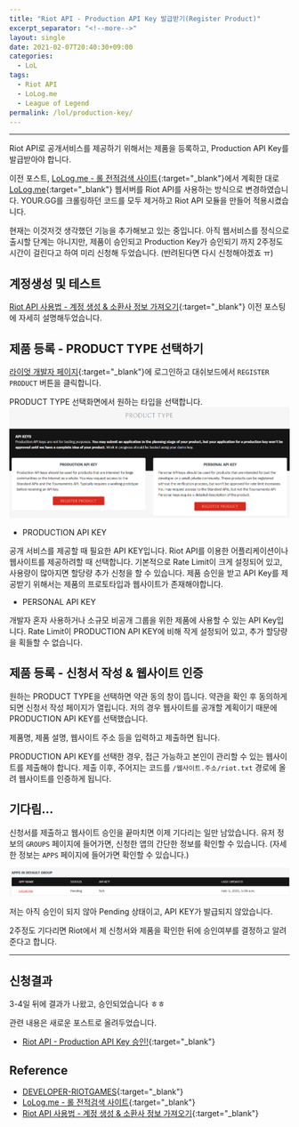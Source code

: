 ```yaml
---
title: "Riot API - Production API Key 발급받기(Register Product)"
excerpt_separator: "<!--more-->"
layout: single
date: 2021-02-07T20:40:30+09:00
categories:
  - LoL
tags:
  - Riot API
  - LoLog.me
  - League of Legend
permalink: /lol/production-key/
---
```

---
Riot API로 공개서비스를 제공하기 위해서는 제품을 등록하고, Production API Key를 발급받아야 합니다. 
<!--more-->

이전 포스트, [LoLog.me - 롤 전적검색 사이트](/lol/lolog-me/){:target="_blank"}에서 계획한 대로 [LoLog.me](https://lolog.me/){:target="_blank"} 웹서버를 Riot API를 사용하는 방식으로 변경하였습니다. YOUR.GG를 크롤링하던 코드를 모두 제거하고 Riot API 모듈을 만들어 적용시켰습니다.

현재는 이것저것 생각했던 기능을 추가해보고 있는 중입니다. 아직 웹서비스를 정식으로 출시할 단계는 아니지만, 제품이 승인되고 Production Key가 승인되기 까지 2주정도 시간이 걸린다고 하여 미리 신청해 두었습니다. (반려된다면 다시 신청해야겠죠 ㅠ)


## 계정생성 및 테스트
[Riot API 사용법 - 계정 생성 & 소환사 정보 가져오기](/lol/riot-api/){:target="_blank"} 이전 포스팅에 자세히 설명해두었습니다.



## 제품 등록 - PRODUCT TYPE 선택하기
[라이엇 개발자 페이지](https://developer.riotgames.com/){:target="_blank"}에 로그인하고 대쉬보드에서 `REGISTER PRODUCT` 버튼을 클릭합니다.

PRODUCT TYPE 선택화면에서 원하는 타입을 선택합니다.
![product type](/assets/post-images/riotapi-register/producttype.png)

* PRODUCTION API KEY

공개 서비스를 제공할 때 필요한 API KEY입니다. Riot API를 이용한 어플리케이션이나 웹사이트를 제공하려할 때 선택합니다. 기본적으로 Rate Limit이 크게 설정되어 있고, 사용량이 많아지면 할당량 추가 신청을 할 수 있습니다. 제품 승인을 받고 API Key를 제공받기 위해서는 제품의 프로토타입과 웹사이트가 존재해야합니다.

* PERSONAL API KEY

개발자 혼자 사용하거나 소규모 비공개 그룹을 위한 제품에 사용할 수 있는 API Key입니다. Rate Limit이 PRODUCTION API KEY에 비해 작게 설정되어 있고, 추가 할당량을 획들할 수 없습니다.


## 제품 등록 - 신청서 작성 & 웹사이트 인증

원하는 PRODUCT TYPE을 선택하면 약관 동의 창이 뜹니다. 약관을 확인 후 동의하게 되면 신청서 작성 페이지가 열립니다. 저의 경우 웹사이트를 공개할 계획이기 때문에 PRODUCTION API KEY를 선택했습니다.

제품명, 제품 설명, 웹사이트 주소 등을 입력하고 제출하면 됩니다.

PRODUCTION API KEY를 선택한 경우, 접근 가능하고 본인이 관리할 수 있는 웹사이트를 제출해야 합니다. 제출 이후, 주어지는 코드를 `/웹사이트.주소/riot.txt` 경로에 올려 웹사이트를 인증하게 됩니다.

## 기다림...

신청서를 제출하고 웹사이트 승인을 끝마치면 이제 기다리는 일만 남았습니다. 유저 정보의 `GROUPS` 페이지에 들어가면, 신청한 앱의 간단한 정보를 확인할 수 있습니다. (자세한 정보는 `APPS` 페이지에 들어가면 확인할 수 있습니다.)

![pending](/assets/post-images/riotapi-register/pending.png)

저는 아직 승인이 되지 않아 Pending 상태이고, API KEY가 발급되지 않았습니다.

2주정도 기다리면 Riot에서 제 신청서와 제품을 확인한 뒤에 승인여부를 결정하고 알려준다고 합니다.

---

## 신청결과
3-4일 뒤에 결과가 나왔고, 승인되었습니다 ㅎㅎ

관련 내용은 새로운 포스트로 올려두었습니다.

* [Riot API - Production API Key 승인!](/lol/production-key-approved/){:target="_blank"}


## Reference
* [DEVELOPER-RIOTGAMES](https://developer.riotgames.com/){:target="_blank"}
* [LoLog.me - 롤 전적검색 사이트](/lol/lolog-me/){:target="_blank"}
* [Riot API 사용법 - 계정 생성 & 소환사 정보 가져오기](/lol/riot-api/){:target="_blank"}